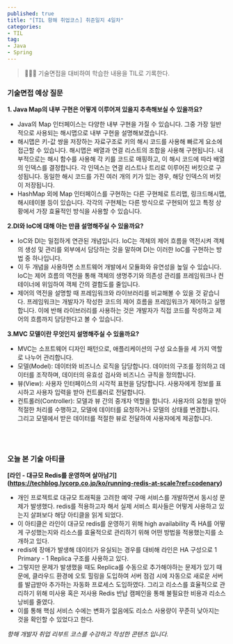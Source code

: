 ```yaml
---
published: true
title: "[TIL 항해 취업코스] 취준일지 4일차"
categories: 
- TIL
tag:
- Java
- Spring
---
```

> 👩🏻‍💻 기술면접을 대비하여 학습한 내용을 TIL로 기록한다.

### 기술면접 예상 질문
**1. Java Map의 내부 구현은 어떻게 이루어져 있을지 추측해보실 수 있을까요?**
* Java의 Map 인터페이스는 다양한 내부 구현을 가질 수 있습니다. 그중 가장 일반적으로 사용되는 해시맵으로 내부 구현을 설명해보겠습니다.
* 해시맵은 키-값 쌍을 저장하는 자료구조로 키의 해시 코드를 사용해 빠르게 요소에 접근할 수 있습니다. 해시맵은 배열과 연결 리스트의 조합을 사용해 구현됩니다. 내부적으로는 해시 함수를 사용해 각 키를 코드로 매핑하고, 이 해시 코드에 따라 배열의 인덱스를 결정합니다. 각 인덱스는 연결 리스트나 트리로 이루어진 버킷으로 구성됩니다. 동일한 해시 코드를 가진 여러 개의 키가 있는 경우, 해당 인덱스의 버킷이 저장됩니다.
* HashMap 외에 Map 인터페이스를 구현하는 다른 구현체로 트리맵, 링크드해시맵, 해시테이블 등이 있습니다. 각각의 구현체는 다른 방식으로 구현되어 있고 특정 상황에서 가장 효율적인 방식을 사용할 수 있습니다.

**2.DI와 IoC에 대해 아는 만큼 설명해주실 수 있을까요?**
* IoC와 DI는 밀접하게 연관된 개념입니다. IoC는 객체의 제어 흐름을 역전시켜 객체의 생성 및 관리를 외부에서 담당하는 것을 말하며 DI는 이러한 IoC를 구현하는 방법 중 하나입니다.
* 이 두 개념을 사용하면 소프트웨어 개발에서 모듈화와 유연성을 높일 수 있습니다. IoC는 제어 흐름의 역전을 통해 객체의 생명주기와 의존성 관리를 프레임워크나 컨테이너에 위임하여 객체 간의 결합도를 줄입니다.
* 제어의 역전을 설명할 때 프레임워크와 라이브러리를 비교해볼 수 있을 것 같습니다. 프레임워크는 개발자가 작성한 코드의 제어 흐름을 프레임워크가 제어하고 실행합니다.  이에 반해 라이브러리를 사용하는 것은 개발자가 직접 코드를 작성하고 제어의 흐름까지 담당한다고 볼 수 있습니다.

**3.MVC 모델이란 무엇인지 설명해주실 수 있을까요?**
* MVC는 소프트웨어 디자인 패턴으로, 애플리케이션의 구성 요소들을 세 가지 역할로 나누어 관리합니다.
* 모델(Model): 데이터와 비즈니스 로직을 담당합니다. 데이터의 구조를 정의하고 데이터를 조작하며, 데이터의 유효성 검사와 비즈니스 규칙을 정의합니다.
* 뷰(View): 사용자 인터페이스의 시각적 표현을 담당합니다. 사용자에게 정보를 표시하고 사용자 입력을 받아 컨트롤러로 전달합니다.
* 컨트롤러(Controller): 모델과 뷰 간의 중개자 역할을 합니다. 사용자의 요청을 받아 적절한 처리를 수행하고, 모델에 데이터를 요청하거나 모델의 상태를 변경합니다. 그리고 모델에서 받은 데이터를 적절한 뷰로 전달하여 사용자에게 제공합니다.
<br />
<br />

### 오늘 본 기술 아티클
**[라인 - 대규모 Redis를 운영하며 살아남기] (https://techblog.lycorp.co.jp/ko/running-redis-at-scale?ref=codenary)**
* 개인 프로젝트로 대규모 트래픽을 고려한 예약 구매 서비스를 개발하면서 동시성 문제가 발생했다. redis를 적용하고자 해서 실제 서비스 회사들은 어떻게 사용하고 있는지 살펴보다 해당 아티클을 읽게 되었다. 
* 이 아티클은 라인이 대규모 redis를 운영하기 위해 high availability 즉 HA를 어떻게 구성했는지와 리소스를 효율적으로 관리하기 위해 어떤 방법을 적용했는지를 소개하고 있다.
* redis에 장애가 발생해 데이터가 유실되는 경우를 대비해 라인은 HA 구성으로 1 Primary - 1 Replica 구조를 사용하고 있다.
* 그렇지만 문제가 발생했을 때도 Replica를 수동으로 추가해야하는 문제가 있기 때문에, 클라우드 환경에 오토 힐링을 도입하여 서버 점검 시에 자동으로 새로운 서버를 발급받아 추가하는 자동화 프로세스 도입하였다. 
그리고 리소스를 효율적으로 관리하기 위해 미사용 혹은 저사용 Redis 반납 캠페인을 통해 불필요한 비용과 리소스 낭비를 줄였다. 
* 이를 통해 핵심 서비스 수에는 변화가 없음에도 리소스 사용량이 꾸준히 낮아지는 것을 확인할 수 있었다고 한다.

_항해 개발자 취업 리부트 코스를 수강하고 작성한 콘텐츠 입니다._